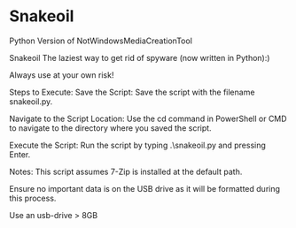 # Snakeoil
Python Version of NotWindowsMediaCreationTool

Snakeoil
The laziest way to get rid of spyware (now written in Python):)

Always use at your own risk!

Steps to Execute:
Save the Script: Save the script with the filename snakeoil.py.

Navigate to the Script Location: Use the cd command in PowerShell or CMD to navigate to the directory where you saved the script.

Execute the Script: Run the script by typing .\snakeoil.py and pressing Enter.

Notes:
This script assumes 7-Zip is installed at the default path.

Ensure no important data is on the USB drive as it will be formatted during this process.

Use an usb-drive > 8GB
